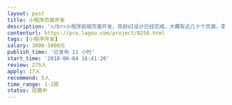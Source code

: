 ```yaml
---                
layout: post       
title: 小程序页面开发           
description: '</br>小程序前端页面开发，目前UI设计已经完成，大概有近几十个页面，需要完成前端页面开发工作。</br>要求：熟悉微信小程序前端开发，时间充裕，能配合后端开发完成整体项目开发工作。</br>'     
contenturl: https://pro.lagou.com/project/8258.html      
tags: [小程序开发]            
salary: 3000-5000元          
publish_time: '已发布 11 小时'         
start_time: '2018-06-04 16:41:20'           
review: 275人                   
apply: 17人                   
recommend: 5人                   
time_range: 1-2周              
status: 招募中                  
---                 
```

